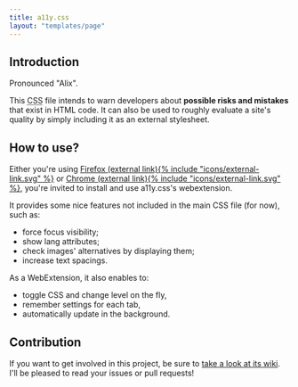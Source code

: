 ```yaml
---
title: a11y.css
layout: "templates/page"
---
```


## Introduction

Pronounced "Alix".

This <abbr title="Cascading StyleSheet" aria-label="Cascading StyleSheet">CSS</abbr> file intends to warn developers about <b>possible risks and mistakes</b> that exist in HTML code. It can also be used to roughly evaluate a site's quality by simply including it as an external stylesheet.

## How to use?

Either you're using <a href="https://addons.mozilla.org/en-GB/firefox/addon/a11ycss/" target="_blank" rel="noopener noreferrer">Firefox&nbsp;<span class="sr-only">(external link)</span>{% include "icons/external-link.svg" %}</a> or <a href="https://chrome.google.com/webstore/detail/a11ycss/iolfinldndiiobhednboghogkiopppid?hl=fr" target="_blank" rel="noopener noreferrer">Chrome&nbsp;<span class="sr-only">(external link)</span>{% include "icons/external-link.svg" %}</a>, you're invited to install and use a11y.css's webextension.

It provides some nice features not included in the main CSS file (for now), such as:

* force focus visibility;
* show lang attributes;
* check images' alternatives by displaying them;
* increase text spacings.

As a WebExtension, it also enables to:

* toggle CSS and change level on the fly, 
* remember settings for each tab,
* automatically update in the background.

## Contribution

If you want to get involved in this project, be sure to [take a look at its wiki](https://github.com/ffoodd/a11y.css/wiki). I'll be pleased to read your issues or pull requests!
